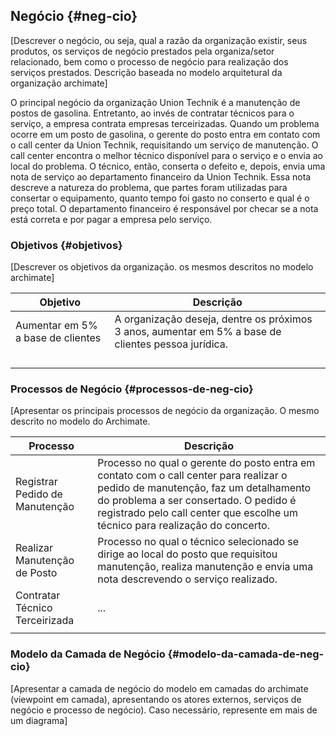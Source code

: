 ## Negócio {#neg-cio}

[Descrever o negócio, ou seja, qual a razão da organização existir, seus produtos, os serviços de negócio prestados pela organiza/setor relacionado, bem como o processo de negócio para realização dos serviços prestados. Descrição baseada no modelo arquitetural da organização archimate]

O principal negócio da organização Union Technik é a manutenção de postos de gasolina. Entretanto, ao invés de contratar técnicos para o serviço, a empresa contrata empresas terceirizadas. Quando um problema ocorre em um posto de gasolina, o gerente do posto entra em contato com o call center da Union Technik, requisitando um serviço de manutenção. O call center encontra o melhor técnico disponível para o serviço e o envia ao local do problema. O técnico, então, conserta o defeito e, depois, envia uma nota de serviço ao departamento financeiro da Union Technik. Essa nota descreve a natureza do problema, que partes foram utilizadas para consertar o equipamento, quanto tempo foi gasto no conserto e qual é o preço total. O departamento financeiro é responsável por checar se a nota está correta e por pagar a empresa pelo serviço.

### Objetivos {#objetivos}

[Descrever os objetivos da organização. os mesmos descritos no modelo archimate]

| **Objetivo** | **Descrição** |
| --- | --- |
| Aumentar em 5% a base de clientes | A organização deseja, dentre os próximos 3 anos, aumentar em 5% a base de clientes pessoa jurídica. |
|  |  |
|  |  |
|  |  |
|  |  |

### Processos de Negócio {#processos-de-neg-cio}

[Apresentar os principais processos de negócio da organização. O mesmo descrito no modelo do Archimate.

| **Processo** | **Descrição** |
| --- | --- |
| Registrar Pedido de Manutenção | Processo no qual o gerente do posto entra em contato com o call center para realizar o pedido de manutenção, faz um detalhamento do problema a ser consertado. O pedido é registrado pelo call center que escolhe um técnico para realização do concerto. |
| Realizar Manutenção de Posto | Processo no qual o técnico selecionado se dirige ao local do posto que requisitou manutenção, realiza manutenção e envia uma nota descrevendo o serviço realizado. |
| Contratar Técnico Terceirizada | ... |
|  |  |

### Modelo da Camada de Negócio {#modelo-da-camada-de-neg-cio}

[Apresentar a camada de negócio do modelo em camadas do archimate (viewpoint em camada), apresentando os atores externos, serviços de negócio e processo de negócio). Caso necessário, represente em mais de um diagrama]